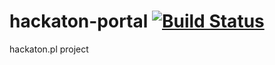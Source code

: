 hackaton-portal [![Build Status](https://secure.travis-ci.org/lukasz-budnik/hackaton-portal.png)](http://travis-ci.org/lukasz-budnik/hackaton-portal)
=================

hackaton.pl project